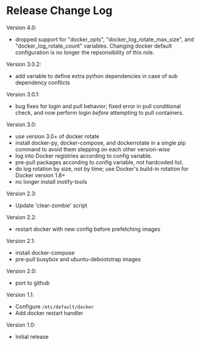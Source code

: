 # Release Change Log

Version 4.0:
 - dropped support for "docker_opts", "docker_log_rotate_max_size", and "docker_log_rotate_count"
   variables. Changing docker default configuration is no longer the repsonsibility of this
   role.

Version 3.0.2:
 - add variable to define extra python dependencies in case of sub dependency conflicts

Version 3.0.1:
 - bug fixes for login and pull behavior; fixed error in pull conditional check, and now
   perform login *before* attempting to pull containers.

Version 3.0:
 - use version 3.0+ of docker rotate
 - install docker-py, docker-compose, and dockerrotate in a single pip command to avoid
   them stepping on each other version-wise
 - log into Docker registries according to config variable.
 - pre-pull packages according to config variable, not hardcoded list.
 - do log rotation by size, not by time; use Docker's build-in rotation for Docker version 1.8+
 - no longer install inotify-tools

Version 2.3:
 - Update 'clear-zombie' script

Version 2.2:
 - restart docker with new config before prefetching images

Version 2.1:
 - install docker-compose
 - pre-pull busybox and ubuntu-debootstrap images

Version 2.0:
 - port to github

Version 1.1:
 - Configure `/etc/default/docker`
 - Add docker restart handler

Version 1.0:
 - Initial release
